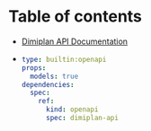 # Table of contents

* [Dimiplan API Documentation](README.md)
* ```yaml
  type: builtin:openapi
  props:
    models: true
  dependencies:
    spec:
      ref:
        kind: openapi
        spec: dimiplan-api
  ```
